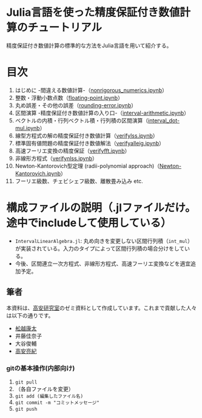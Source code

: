 # Julia言語を使った精度保証付き数値計算のチュートリアル

精度保証付き数値計算の標準的な方法をJulia言語を用いて紹介する。

# 目次

1. はじめに -間違える数値計算-（[nonrigorous_numerics.ipynb](https://www.risk.tsukuba.ac.jp/~takitoshi/tutorial/nonrigorous_numerics.html)）
1. 整数・浮動小数点数（[floating-point.ipynb](https://www.risk.tsukuba.ac.jp/~takitoshi/tutorial/floating-point.html)）
1. 丸め誤差・その他の誤差（[rounding-error.ipynb](https://www.risk.tsukuba.ac.jp/~takitoshi/tutorial/rounding-error.html)）
1. 区間演算 -精度保証付き数値計算の入り口-（[interval-arithmetic.ipynb](https://www.risk.tsukuba.ac.jp/~takitoshi/tutorial/interval-arithmetic.html)）
1. ベクトルの内積・行列ベクトル積・行列積の区間演算（[interval_dot-mul.ipynb](https://www.risk.tsukuba.ac.jp/~takitoshi/tutorial/interval_dot-mul.html)）
1. 線型方程式の解の精度保証付き数値計算（[verifylss.ipynb](https://www.risk.tsukuba.ac.jp/~takitoshi/tutorial/verifylss.html)）
1. 標準固有値問題の精度保証付き数値解法（[verifyalleig.ipynb](https://www.risk.tsukuba.ac.jp/~takitoshi/tutorial/verifyalleig.html)）
1. 高速フーリエ変換の精度保証（[verifyfft.ipynb](https://www.risk.tsukuba.ac.jp/~takitoshi/tutorial/verifyfft.html)）
1. 非線形方程式（[verifynlss.ipynb](https://www.risk.tsukuba.ac.jp/~takitoshi/tutorial/verifynlss.html)）
1. Newton-Kantorovich型定理 (radii-polynomial approach)（[Newton-Kantorovich.ipynb](https://www.risk.tsukuba.ac.jp/~takitoshi/tutorial/Newton-Kantorovich.html)）
1. フーリエ級数、チェビシェフ級数、離散畳み込み etc.

# 構成ファイルの説明（.jlファイルだけ。途中でincludeして使用している）

- `IntervalLinearAlgebra.jl`: 丸め向きを変更しない区間行列積（`int_mul`）が実装されている。入力のタイプによって区間行列積の場合分けをしている。
- 今後、区間連立一次方程式、非線形方程式、高速フーリエ変換などを適宜追加予定。

## 筆者

本資料は、[高安研究室](http://www.taklab.org/)のゼミ資料として作成しています。これまで貢献した人々は以下の通りです。

- [舩越康太](https://github.com/2754github)
- 井藤佳奈子
- 大谷俊輔
- [高安亮紀](https://www.risk.tsukuba.ac.jp/~takitoshi/)

### gitの基本操作(内部向け)

1. `git pull`
2. （各自ファイルを変更）
3. `git add (編集したファイル名)`
4. `git commit -m "コミットメッセージ"`
5. `git push`
